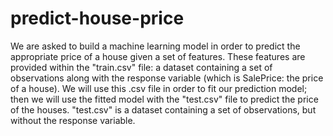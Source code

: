 # predict-house-price
We are asked to build a machine learning model in order to predict the appropriate price of a house given a set of features. These features are provided within the "train.csv" file: a dataset containing a set of observations along with the response variable (which is SalePrice: the price of a house). We will use this .csv file in order to fit our prediction model; then we will use the fitted model with the "test.csv" file to predict the price of the houses. "test.csv" is a dataset containing a set of observations, but without the response variable.
